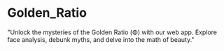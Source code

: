 # Golden_Ratio
"Unlock the mysteries of the Golden Ratio (Φ) with our web app. Explore face analysis, debunk myths, and delve into the math of beauty."
